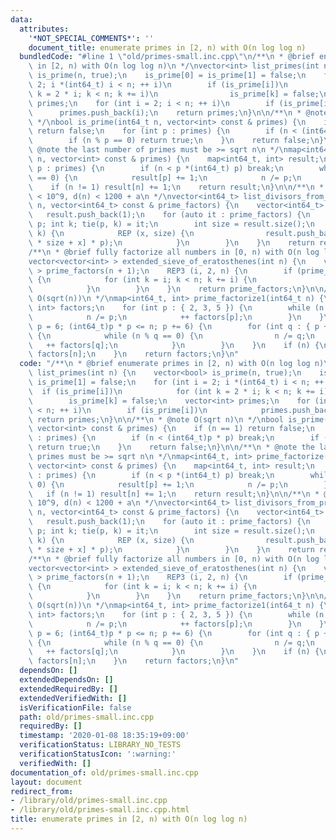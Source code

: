 ```yaml
---
data:
  attributes:
    '*NOT_SPECIAL_COMMENTS*': ''
    document_title: enumerate primes in [2, n) with O(n log log n)
  bundledCode: "#line 1 \"old/primes-small.inc.cpp\"\n/**\n * @brief enumerate primes\
    \ in [2, n) with O(n log log n)\n */\nvector<int> list_primes(int n) {\n    vector<bool>\
    \ is_prime(n, true);\n    is_prime[0] = is_prime[1] = false;\n    for (int i =\
    \ 2; i *(int64_t) i < n; ++ i)\n        if (is_prime[i])\n            for (int\
    \ k = 2 * i; k < n; k += i)\n                is_prime[k] = false;\n    vector<int>\
    \ primes;\n    for (int i = 2; i < n; ++ i)\n        if (is_prime[i])\n      \
    \      primes.push_back(i);\n    return primes;\n}\n\n/**\n * @note O(sqrt n)\n\
    \ */\nbool is_prime(int64_t n, vector<int> const & primes) {\n    if (n == 1)\
    \ return false;\n    for (int p : primes) {\n        if (n < (int64_t)p * p) break;\n\
    \        if (n % p == 0) return true;\n    }\n    return false;\n}\n\n/**\n *\
    \ @note the last number of primes must be >= sqrt n\n */\nmap<int64_t, int> prime_factorize(int64_t\
    \ n, vector<int> const & primes) {\n    map<int64_t, int> result;\n    for (int\
    \ p : primes) {\n        if (n < p *(int64_t) p) break;\n        while (n % p\
    \ == 0) {\n            result[p] += 1;\n            n /= p;\n        }\n    }\n\
    \    if (n != 1) result[n] += 1;\n    return result;\n}\n\n/**\n * @note if n\
    \ < 10^9, d(n) < 1200 + a\n */\nvector<int64_t> list_divisors_from_prime_factors(int64_t\
    \ n, vector<int64_t> const & prime_factors) {\n    vector<int64_t> result;\n \
    \   result.push_back(1);\n    for (auto it : prime_factors) {\n        int64_t\
    \ p; int k; tie(p, k) = it;\n        int size = result.size();\n        REP (y,\
    \ k) {\n            REP (x, size) {\n                result.push_back(result[y\
    \ * size + x] * p);\n            }\n        }\n    }\n    return result;\n}\n\n\
    /**\n * @brief fully factorize all numbers in [0, n) with O(n log log n)\n */\n\
    vector<vector<int> > extended_sieve_of_eratosthenes(int n) {\n    vector<vector<int>\
    \ > prime_factors(n + 1);\n    REP3 (i, 2, n) {\n        if (prime_factors[i].empty())\
    \ {\n            for (int k = i; k < n; k += i) {\n                prime_factors[k].push_back(i);\n\
    \            }\n        }\n    }\n    return prime_factors;\n}\n\n/**\n * @note\
    \ O(sqrt(n))\n */\nmap<int64_t, int> prime_factorize1(int64_t n) {\n    map<int64_t,\
    \ int> factors;\n    for (int p : { 2, 3, 5 }) {\n        while (n % p == 0) {\n\
    \            n /= p;\n            ++ factors[p];\n        }\n    }\n    for (int\
    \ p = 6; (int64_t)p * p <= n; p += 6) {\n        for (int q : { p + 1, p + 5 })\
    \ {\n            while (n % q == 0) {\n                n /= q;\n             \
    \   ++ factors[q];\n            }\n        }\n    }\n    if (n) {\n        ++\
    \ factors[n];\n    }\n    return factors;\n}\n"
  code: "/**\n * @brief enumerate primes in [2, n) with O(n log log n)\n */\nvector<int>\
    \ list_primes(int n) {\n    vector<bool> is_prime(n, true);\n    is_prime[0] =\
    \ is_prime[1] = false;\n    for (int i = 2; i *(int64_t) i < n; ++ i)\n      \
    \  if (is_prime[i])\n            for (int k = 2 * i; k < n; k += i)\n        \
    \        is_prime[k] = false;\n    vector<int> primes;\n    for (int i = 2; i\
    \ < n; ++ i)\n        if (is_prime[i])\n            primes.push_back(i);\n   \
    \ return primes;\n}\n\n/**\n * @note O(sqrt n)\n */\nbool is_prime(int64_t n,\
    \ vector<int> const & primes) {\n    if (n == 1) return false;\n    for (int p\
    \ : primes) {\n        if (n < (int64_t)p * p) break;\n        if (n % p == 0)\
    \ return true;\n    }\n    return false;\n}\n\n/**\n * @note the last number of\
    \ primes must be >= sqrt n\n */\nmap<int64_t, int> prime_factorize(int64_t n,\
    \ vector<int> const & primes) {\n    map<int64_t, int> result;\n    for (int p\
    \ : primes) {\n        if (n < p *(int64_t) p) break;\n        while (n % p ==\
    \ 0) {\n            result[p] += 1;\n            n /= p;\n        }\n    }\n \
    \   if (n != 1) result[n] += 1;\n    return result;\n}\n\n/**\n * @note if n <\
    \ 10^9, d(n) < 1200 + a\n */\nvector<int64_t> list_divisors_from_prime_factors(int64_t\
    \ n, vector<int64_t> const & prime_factors) {\n    vector<int64_t> result;\n \
    \   result.push_back(1);\n    for (auto it : prime_factors) {\n        int64_t\
    \ p; int k; tie(p, k) = it;\n        int size = result.size();\n        REP (y,\
    \ k) {\n            REP (x, size) {\n                result.push_back(result[y\
    \ * size + x] * p);\n            }\n        }\n    }\n    return result;\n}\n\n\
    /**\n * @brief fully factorize all numbers in [0, n) with O(n log log n)\n */\n\
    vector<vector<int> > extended_sieve_of_eratosthenes(int n) {\n    vector<vector<int>\
    \ > prime_factors(n + 1);\n    REP3 (i, 2, n) {\n        if (prime_factors[i].empty())\
    \ {\n            for (int k = i; k < n; k += i) {\n                prime_factors[k].push_back(i);\n\
    \            }\n        }\n    }\n    return prime_factors;\n}\n\n/**\n * @note\
    \ O(sqrt(n))\n */\nmap<int64_t, int> prime_factorize1(int64_t n) {\n    map<int64_t,\
    \ int> factors;\n    for (int p : { 2, 3, 5 }) {\n        while (n % p == 0) {\n\
    \            n /= p;\n            ++ factors[p];\n        }\n    }\n    for (int\
    \ p = 6; (int64_t)p * p <= n; p += 6) {\n        for (int q : { p + 1, p + 5 })\
    \ {\n            while (n % q == 0) {\n                n /= q;\n             \
    \   ++ factors[q];\n            }\n        }\n    }\n    if (n) {\n        ++\
    \ factors[n];\n    }\n    return factors;\n}\n"
  dependsOn: []
  extendedDependsOn: []
  extendedRequiredBy: []
  extendedVerifiedWith: []
  isVerificationFile: false
  path: old/primes-small.inc.cpp
  requiredBy: []
  timestamp: '2020-01-08 18:35:19+09:00'
  verificationStatus: LIBRARY_NO_TESTS
  verificationStatusIcon: ':warning:'
  verifiedWith: []
documentation_of: old/primes-small.inc.cpp
layout: document
redirect_from:
- /library/old/primes-small.inc.cpp
- /library/old/primes-small.inc.cpp.html
title: enumerate primes in [2, n) with O(n log log n)
---
```

